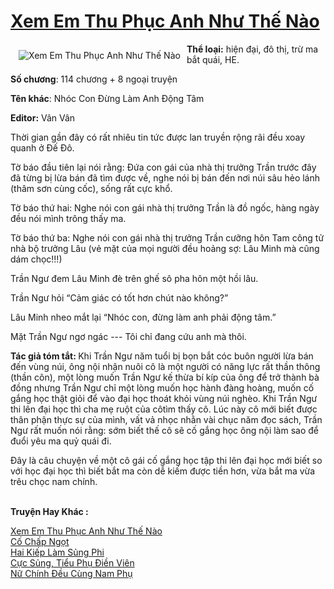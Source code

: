 <a href="https://utruyen.com/truyen/xem-em-thu-phuc-anh-nhu-the-nao/19188/" title="Xem Em Thu Phục Anh Như Thế Nào"><h1>Xem Em Thu Phục Anh Như Thế Nào</h1></a><div style="display:table"><img align="right" style="float: left; padding: 10px;" src="https://utruyen.com/images/story/200x260/xem-em-thu-phuc-anh-nhu-the-nao.jpg" alt="Xem Em Thu Phục Anh Như Thế Nào"><b>Thể loại:</b> hiện đại, đô thị, trừ ma bắt quái, HE.<p></p><b>Số chương</b>: 114 chương + 8 ngoại truyện<p></p><b>Tên khác</b>: Nhóc Con Đừng Làm Anh Động Tâm<p></p><b>Editor:</b> Vân Vân<p></p>Thời gian gần đây có rất nhiêu tin tức được lan truyền rộng rãi đều xoay quanh ở Đế Đô.<p></p>Tờ báo đầu tiên lại nói rằng: Đứa con gái của nhà thị trưởng Trần trước đây đã từng bị lừa bán đã tìm được về, nghe nói bị bán đến nơi núi sâu hẻo lánh (thâm sơn cùng cốc), sống rất cực khổ.<p></p>Tờ báo thứ hai: Nghe nói con gái nhà thị trưởng Trần là đồ ngốc, hàng ngày đều nói mình trông thấy ma.<p></p>Tờ báo thứ ba: Nghe nói con gái nhà thị trưởng Trần cưỡng hôn Tam công tử nhà bộ trưởng Lâu (vẻ mặt của mọi người đều hoảng sợ: Lâu Minh mà cũng dám chọc!!!)<p></p>Trần Ngư đem Lâu Minh đè trên ghế sô pha hôn một hồi lâu.<p></p>Trần Ngư hỏi “Cảm giác có tốt hơn chút nào không?”<p></p>Lâu Minh nheo mắt lại “Nhóc con, đừng làm anh phải động tâm.”<p></p>Mặt Trần Ngư ngơ ngác --- Tôi chỉ đang cứu anh mà thôi.<p></p><b>Tác giả tóm tắt: </b>Khi Trần Ngư năm tuổi bị bọn bắt cóc buôn người lừa bán đến vùng núi, ông nội nhận nuôi cô là một người có năng lực rất thần thông (thần côn), một lòng muốn Trần Ngư kế thừa bí kíp của ông để trở thành bà đồng nhưng Trần Ngư chỉ một lòng muốn học hành đàng hoàng, muốn cố gắng học thật giỏi để vào đại học thoát khỏi vùng núi nghèo. Khi Trần Ngư thi lên đại học thì cha mẹ ruột của côtìm thấy cô. Lúc này cô mới biết được thân phận thực sự của mình, vất vả nhọc nhằn vài chục năm đọc sách, Trần Ngư rất muốn nói rằng: sớm biết thế cô sẽ cố gắng học ông nội làm sao để đuổi yêu ma quỷ quái đi.<p></p>Đây là câu chuyện về một cô gái cố gắng học tập thi lên đại học mới biết so với học đại học thì biết bắt ma còn dễ kiếm được tiền hơn, vừa bắt ma vừa trêu chọc nam chính.</div><p><br><b>Truyện Hay Khác :</b></p><a href="https://utruyen.com/truyen/xem-em-thu-phuc-anh-nhu-the-nao/19188/" alt="Xem Em Thu Phục Anh Như Thế Nào">Xem Em Thu Phục Anh Như Thế Nào</a><br/><a href="https://utruyen.com/truyen/co-chap-ngot/19088/" alt="Cố Chấp Ngọt">Cố Chấp Ngọt</a><br/><a href="https://github.com/quanluxury/ngontinh_top100/tree/master/16371" alt="Hai Kiếp Làm Sủng Phi">Hai Kiếp Làm Sủng Phi</a><br/><a href="https://github.com/quanluxury/ngontinh_top100/tree/master/17257" alt="Cực Sủng, Tiểu Phụ Điền Viên">Cực Sủng, Tiểu Phụ Điền Viên</a><br/><a href="https://images.google.ca/url?q=https%3A%2F%2Futruyen.com%2Ftruyen%2Fnu-chinh-deu-cung-nam-phu%2F19191%2F" alt="Nữ Chính Đều Cùng Nam Phụ">Nữ Chính Đều Cùng Nam Phụ</a><br/>